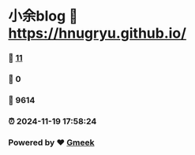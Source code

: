 # 小余blog :link: https://hnugryu.github.io/ 
### :page_facing_up: [11](https://hnugryu.github.io//tag.html) 
### :speech_balloon: 0 
### :hibiscus: 9614 
### :alarm_clock: 2024-11-19 17:58:24 
### Powered by :heart: [Gmeek](https://github.com/Meekdai/Gmeek)
